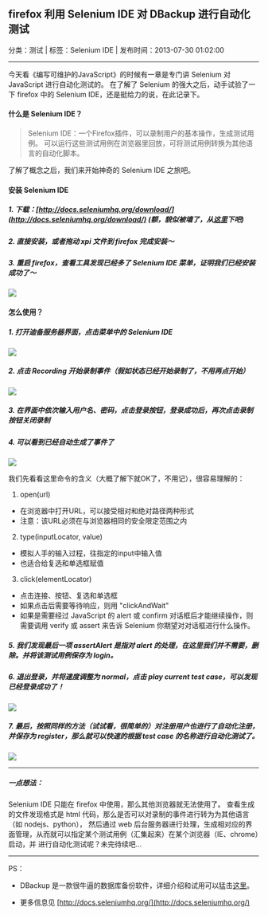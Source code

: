 ## firefox 利用 Selenium IDE 对 DBackup 进行自动化测试

分类：测试 | 标签：Selenium IDE | 发布时间：2013-07-30 01:02:00

___

今天看《编写可维护的JavaScript》的时候有一章是专门讲 Selenium 对 JavaScript 进行自动化测试的。
在了解了 Selenium 的强大之后，动手试验了一下 firefox 中的 Selenium IDE，还是挺给力的说，在此记录下。

#### 什么是 Selenium IDE？

> Selenium IDE：一个Firefox插件，可以录制用户的基本操作，生成测试用例。
> 可以运行这些测试用例在浏览器里回放，可将测试用例转换为其他语言的自动化脚本。

了解了概念之后，我们来开始神奇的 Selenium IDE 之旅吧。

#### 安装 Selenium IDE

##### 1. 下载：[http://docs.seleniumhq.org/download/](http://docs.seleniumhq.org/download/) (额，貌似被墙了，从[这里](/posts/2013/07/30/selenium-ide-2.2.0.xpi)下吧)
##### 2. 直接安装，或者拖动 xpi 文件到 firefox 完成安装～
##### 3. 重启 firefox，查看工具发现已经多了 Selenium IDE 菜单，证明我们已经安装成功了～
![](/posts/2013/07/30/1.png)

#### 怎么使用？

##### 1. 打开迪备服务器界面，点击菜单中的 Selenium IDE
![](/posts/2013/07/30/2.png)

##### 2. 点击 Recording 开始录制事件（假如状态已经开始录制了，不用再点开始）
![](/posts/2013/07/30/3.png)

##### 3. 在界面中依次输入用户名、密码，点击登录按钮，登录成功后，再次点击录制按钮关闭录制

##### 4. 可以看到已经自动生成了事件了
![](/posts/2013/07/30/4.png)

我们先看看这里命令的含义（大概了解下就OK了，不用记），很容易理解的：

1) open(url)  
- 在浏览器中打开URL，可以接受相对和绝对路径两种形式  
- 注意：该URL必须在与浏览器相同的安全限定范围之内

2) type(inputLocator, value)  
- 模拟人手的输入过程，往指定的input中输入值  
- 也适合给复选和单选框赋值

3) click(elementLocator)  
- 点击连接、按钮、复选和单选框  
- 如果点击后需要等待响应，则用 "clickAndWait"  
- 如果是需要经过 JavaScript 的 alert 或 confirm 对话框后才能继续操作，则需要调用 verify 或 assert 来告诉 Selenium 你期望对对话框进行什么操作。

##### 5. 我们发现最后一项 assertAlert 是指对 alert 的处理，在这里我们并不需要，删除。并将该测试用例保存为 login。

##### 6. 退出登录，并将速度调整为 normal，点击 play current test case，可以发现已经登录成功了！
![](/posts/2013/07/30/5.png)

##### 7. 最后，按照同样的方法（试试看，很简单的）对注册用户也进行了自动化注册，并保存为 register，那么就可以快速的根据 test case 的名称进行自动化测试了。
![](/posts/2013/07/30/6.png)

___

##### 一点想法：

Selenium IDE 只能在 firefox 中使用，那么其他浏览器就无法使用了。
查看生成的文件发现格式是 html 代码，那么是否可以对录制的事件进行转为为其他语言（如 nodejs、python），
然后通过 web 后台服务器进行处理，生成相对应的界面管理，从而就可以指定某个测试用例（汇集起来）在某个浏览器（IE、chrome）启动，并
进行自动化测试呢？未完待续吧...

___

PS：

* DBackup 是一款很牛逼的数据库备份软件，详细介绍和试用可以猛击[这里](http://www.scutech.com/#!c/41)。

* 更多信息见 [http://docs.seleniumhq.org/](http://docs.seleniumhq.org/)
